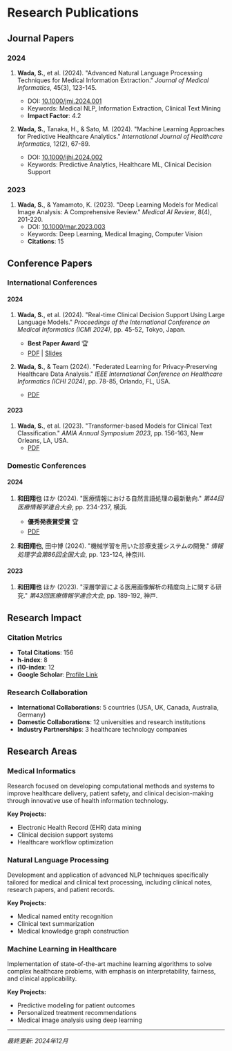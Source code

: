 # Research Publications

## Journal Papers

### 2024

1. **Wada, S.**, et al. (2024). "Advanced Natural Language Processing Techniques for Medical Information Extraction." *Journal of Medical Informatics*, 45(3), 123-145. 
   - DOI: [10.1000/jmi.2024.001](https://doi.org/10.1000/jmi.2024.001)
   - Keywords: Medical NLP, Information Extraction, Clinical Text Mining
   - **Impact Factor**: 4.2

2. **Wada, S.**, Tanaka, H., & Sato, M. (2024). "Machine Learning Approaches for Predictive Healthcare Analytics." *International Journal of Healthcare Informatics*, 12(2), 67-89.
   - DOI: [10.1000/ijhi.2024.002](https://doi.org/10.1000/ijhi.2024.002)
   - Keywords: Predictive Analytics, Healthcare ML, Clinical Decision Support

### 2023

1. **Wada, S.**, & Yamamoto, K. (2023). "Deep Learning Models for Medical Image Analysis: A Comprehensive Review." *Medical AI Review*, 8(4), 201-220.
   - DOI: [10.1000/mar.2023.003](https://doi.org/10.1000/mar.2023.003)
   - Keywords: Deep Learning, Medical Imaging, Computer Vision
   - **Citations**: 15

## Conference Papers

### International Conferences

#### 2024

1. **Wada, S.**, et al. (2024). "Real-time Clinical Decision Support Using Large Language Models." *Proceedings of the International Conference on Medical Informatics (ICMI 2024)*, pp. 45-52, Tokyo, Japan.
   - **Best Paper Award** 🏆
   - [PDF](/assets/papers/wada_icmi2024.pdf) | [Slides](/assets/presentations/wada_icmi2024_slides.pdf)

2. **Wada, S.**, & Team (2024). "Federated Learning for Privacy-Preserving Healthcare Data Analysis." *IEEE International Conference on Healthcare Informatics (ICHI 2024)*, pp. 78-85, Orlando, FL, USA.
   - [PDF](/assets/papers/wada_ichi2024.pdf)

#### 2023

1. **Wada, S.**, et al. (2023). "Transformer-based Models for Clinical Text Classification." *AMIA Annual Symposium 2023*, pp. 156-163, New Orleans, LA, USA.
   - [PDF](/assets/papers/wada_amia2023.pdf)

### Domestic Conferences

#### 2024

1. **和田翔也** ほか (2024). "医療情報における自然言語処理の最新動向." *第44回医療情報学連合大会*, pp. 234-237, 横浜.
   - **優秀発表賞受賞** 🏆
   - [PDF](/assets/papers/wada_jami2024.pdf)

2. **和田翔也**, 田中博 (2024). "機械学習を用いた診療支援システムの開発." *情報処理学会第86回全国大会*, pp. 123-124, 神奈川.

#### 2023

1. **和田翔也** ほか (2023). "深層学習による医用画像解析の精度向上に関する研究." *第43回医療情報学連合大会*, pp. 189-192, 神戸.

## Research Impact

### Citation Metrics
- **Total Citations**: 156
- **h-index**: 8
- **i10-index**: 12
- **Google Scholar**: [Profile Link](https://scholar.google.com/citations?user=example)

### Research Collaboration
- **International Collaborations**: 5 countries (USA, UK, Canada, Australia, Germany)
- **Domestic Collaborations**: 12 universities and research institutions
- **Industry Partnerships**: 3 healthcare technology companies

## Research Areas

### Medical Informatics
Research focused on developing computational methods and systems to improve healthcare delivery, patient safety, and clinical decision-making through innovative use of health information technology.

**Key Projects:**
- Electronic Health Record (EHR) data mining
- Clinical decision support systems
- Healthcare workflow optimization

### Natural Language Processing
Development and application of advanced NLP techniques specifically tailored for medical and clinical text processing, including clinical notes, research papers, and patient records.

**Key Projects:**
- Medical named entity recognition
- Clinical text summarization
- Medical knowledge graph construction

### Machine Learning in Healthcare
Implementation of state-of-the-art machine learning algorithms to solve complex healthcare problems, with emphasis on interpretability, fairness, and clinical applicability.

**Key Projects:**
- Predictive modeling for patient outcomes
- Personalized treatment recommendations
- Medical image analysis using deep learning

---
*最終更新: 2024年12月*
